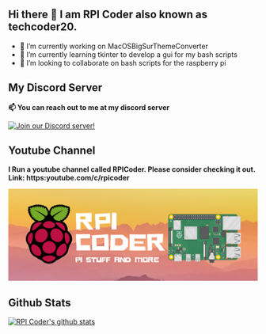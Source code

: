 ## Hi there 👋 I am RPI Coder also known as techcoder20.

- 🔭 I’m currently working on MacOSBigSurThemeConverter
- 🌱 I’m currently learning tkinter to develop a gui for my bash scripts
- 👯 I’m looking to collaborate on bash scripts for the raspberry pi

  
## My Discord Server
**📫 You can reach out to me at my discord server**  
  
[![Join our Discord server!](https://invidget.switchblade.xyz/WKdBuBKhgm)](https://discord.gg/WKdBuBKhgm)

## Youtube Channel
**I Run a youtube channel called RPICoder. Please consider checking it out. Link: https:youtube.com/c/rpicoder**
  
[![Youtube Banner](https://raw.githubusercontent.com/techcoder20/YoutubeThumbnails/main/YoutubeBanner.png)](https://youtube.com/c/rpicoder)  
  
  
## Github Stats  
[![RPI Coder's github stats](https://github-readme-stats.vercel.app/api?username=techcoder20&show_icons=true&theme=radical)](https://github.com/anuraghazra/github-readme-stats)


<!--
**techcoder20/techcoder20** is a ✨ _special_ ✨ repository because its `README.md` (this file) appears on your GitHub profile.

Here are some ideas to get you started:

- 🔭 I’m currently working on ...
- 🌱 I’m currently learning ...
- 👯 I’m looking to collaborate on ...
- 🤔 I’m looking for help with ...
- 💬 Ask me about ...
- 📫 How to reach me: ...
- 😄 Pronouns: ...
- ⚡ Fun fact: ...
-->
